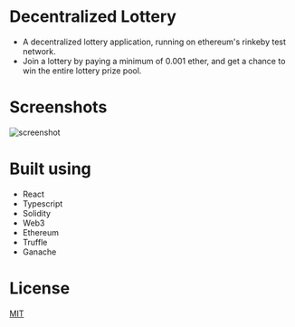 # Decentralized Lottery

- A decentralized lottery application, running on ethereum's rinkeby test network.
- Join a lottery by paying a minimum of 0.001 ether, and get a chance to win the entire lottery prize pool.

# Screenshots

![screenshot](https://i.ibb.co/g9YqGhq/image.png)

# Built using

- React
- Typescript
- Solidity
- Web3
- Ethereum
- Truffle
- Ganache

# License

[MIT](./LICENSE)
